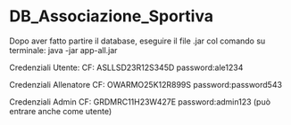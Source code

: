 # DB_Associazione_Sportiva

Dopo aver fatto partire il database, eseguire il file .jar col comando su terminale: java -jar app-all.jar


Credenziali Utente:
CF: ASLLSD23R12S345D  password:ale1234

Credenziali Allenatore
CF: OWARMO25K12R899S  password:password543

Credenziali Admin
CF: GRDMRC11H23W427E  password:admin123 (può entrare anche come utente)
